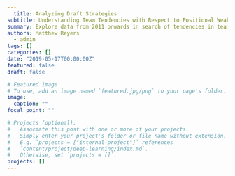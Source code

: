 ```yaml
---
  title: Analyzing Draft Strategies
subtitle: Understanding Team Tendencies with Respect to Positional Weakness and Best Player Available
summary: Explore data from 2011 onwards in search of tendencies in team performance and drafting style.
authors: Matthew Reyers
  - admin
tags: []
categories: []
date: "2019-05-17T00:00:00Z"
featured: false
draft: false

# Featured image
# To use, add an image named `featured.jpg/png` to your page's folder. 
image:
  caption: ""
focal_point: ""

# Projects (optional).
#   Associate this post with one or more of your projects.
#   Simply enter your project's folder or file name without extension.
#   E.g. `projects = ["internal-project"]` references 
#   `content/project/deep-learning/index.md`.
#   Otherwise, set `projects = []`.
projects: []
---
```

 